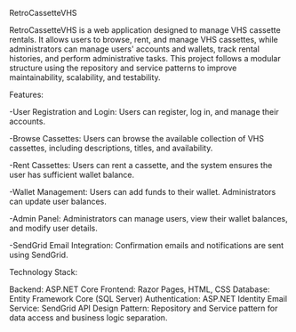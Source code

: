 RetroCassetteVHS

RetroCassetteVHS is a web application designed to manage VHS cassette rentals. It allows users to browse, rent, and manage VHS cassettes, while administrators can manage users' accounts and wallets, track rental histories, and perform administrative tasks. This project follows a modular structure using the repository and service patterns to improve maintainability, scalability, and testability.



Features:

-User Registration and Login: Users can register, log in, and manage their accounts.

-Browse Cassettes: Users can browse the available collection of VHS cassettes, including descriptions, titles, and availability.

-Rent Cassettes: Users can rent a cassette, and the system ensures the user has sufficient wallet balance.

-Wallet Management: Users can add funds to their wallet. Administrators can update user balances.

-Admin Panel: Administrators can manage users, view their wallet balances, and modify user details.

-SendGrid Email Integration: Confirmation emails and notifications are sent using SendGrid.



Technology Stack:

Backend: ASP.NET Core
Frontend: Razor Pages, HTML, CSS
Database: Entity Framework Core (SQL Server)
Authentication: ASP.NET Identity
Email Service: SendGrid API
Design Pattern: Repository and Service pattern for data access and business logic separation.
